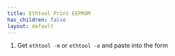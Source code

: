 ```yaml
---
title: Ethtool Print EEPROM
has_children: false
layout: default
---
```


1. Get `ethtool -m` or `ethtool -e` and paste into the form

<div id="app">
    <vue-lantiq-eeprom type='eeprom-ethtool'></vue-lantiq-eeprom>
</div>
<script src="https://unpkg.com/vue@latest"></script>
<script src="https://cdn.jsdelivr.net/npm/vue3-sfc-loader"></script>
<script src="/assets/js/vue-eeprom.js"></script>